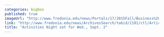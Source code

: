 ```yaml
---
categories: bigbox
published: true
imageUrl: "http://www.fredonia.edu/news/Portals/17/2015Fall/Business%20Club.jpg"
link: "http://www.fredonia.edu/news/ArchivesSearch/tabid/1101/ctl/ArticleView/mid/1878/articleId/5475/Activities_Night_set_for_Wednesday_Sept_2.aspx"
title: "Activities Night set for Wed., Sept. 2"
---
```


